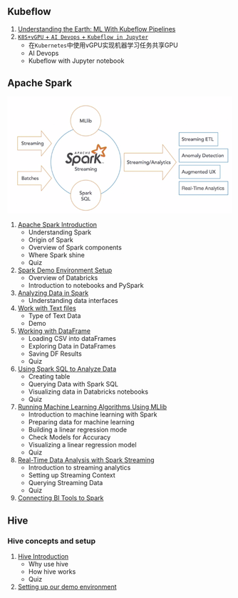## Kubeflow 

1. [Understanding the Earth: ML With Kubeflow Pipelines](1Kubeflow_pipelines.md)
2. [`K8S+vGPU` + `AI Devops` + `Kubeflow in Jupyter`](2vGPU_Kubeflow_AI_Devops.md)
   *  在`Kubernetes`中使用vGPU实现机器学习任务共享GPU
   *  AI Devops
   *  Kubeflow with Jupyter notebook


## Apache Spark

![Alt Image Text](images/spba/1_1.png "Body image")

1. [Apache Spark Introduction](sp1_Intro.md)
   * Understanding Spark
   * Origin of Spark
   * Overview of Spark components
   * Where Spark shine
   * Quiz
2. [Spark Demo Environment Setup](sp2_Env_setup.md)
   * Overview of Databricks
   * Introduction to notebooks and PySpark
3. [Analyzing Data in Spark](sp3_ana_data.md)
   * Understanding data interfaces
4. [Work with Text files](sp4_textfile.md) 
   * Type of Text Data
   * Demo
5. [Working with DataFrame](sp5_DataFrame.md)
   * Loading CSV into dataFrames
   * Exploring Data in DataFrames
   * Saving DF Results
   * Quiz
6. [Using Spark SQL to Analyze Data](sp6_SQL_ana_data.md)
   * Creating table
   * Querying Data with Spark SQL
   * Visualizing data in Databricks notebooks
   * Quiz
7. [Running Machine Learning Algorithms Using MLlib](sp7_Machine_Learning.md)
   * Introduction to machine learning with Spark
   * Preparing data for machine learning
   * Building a linear regression mode
   * Check Models for Accuracy
   * Visualizing a linear regression model
   * Quiz
8. [Real-Time Data Analysis with Spark Streaming](sp8_data_ana_streaming.md)
   * Introduction to streaming analytics
   * Setting up Streaming Context
   * Querying Streaming Data
   * Quiz
9. [Connecting BI Tools to Spark](sp9_set_locally.md)


## Hive

### Hive concepts and setup

1. [Hive Introduction](hive1_intro.md)
   * Why use hive
   * How hive works
   * Quiz
2. [Setting up our demo environment](hive2_setting_demo_env.md)

